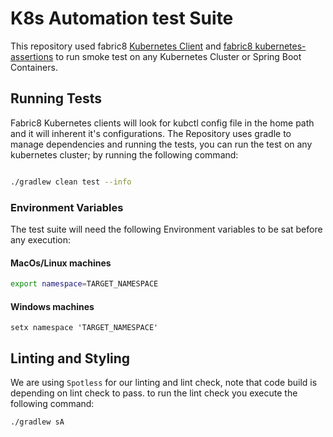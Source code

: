# K8s Automation test Suite 

This repository used fabric8 [Kubernetes Client](https://github.com/fabric8io/kubernetes-client) and [fabric8 kubernetes-assertions](https://github.com/fabric8io/kubernetes-assertions) 
to run smoke test on any Kubernetes Cluster or Spring Boot Containers. 

  
## Running Tests  
Fabric8 Kubernetes clients will look for kubctl config file in the home path and it will inherent it's configurations.
The Repository uses gradle to manage dependencies and running the tests, you can run the test on any kubernetes cluster;
by running the following command: 

```bash

./gradlew clean test --info
```
### Environment Variables

The test suite will need the following Environment variables to be sat before any execution:

#### MacOs/Linux machines
```bash
export namespace=TARGET_NAMESPACE
```
#### Windows machines
```shell script
setx namespace 'TARGET_NAMESPACE'
```

## Linting and Styling

We are using `Spotless` for our linting and lint check, note that code build is depending on lint check to pass.
to run the lint check you execute the following command:
```bash
./gradlew sA
```